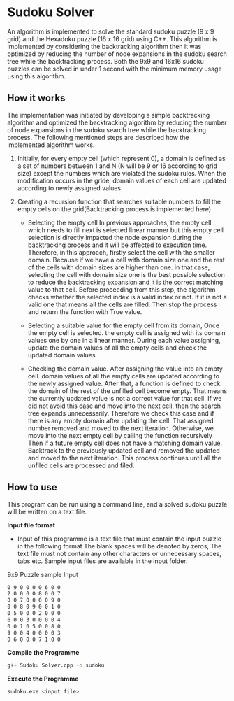 # Sudoku Solver 

An algorithm is implemented to solve the standard sudoku puzzle (9 x 9 grid) and the Hexadoku puzzle (16 x 16 grid) using C++. This algorithm is implemented by considering the backtracking algorithm then it was optimized by reducing the number of node expansions in the sudoku search tree while the backtracking process. Both the 9x9 and 16x16 sudoku puzzles can be solved in under 1 second with the minimum memory usage using this algorithm.

## How it works 

The implementation was initiated by developing a simple backtracking algorithm and optimized the backtracking algorithm by reducing the number of node expansions in the sudoku search tree while the backtracking process. The following mentioned steps are described how the implemented algorithm works. 

1. Initially, for every empty cell (which represent 0), a domain is defined as a set of numbers between 1 and N (N will be 9 or 16 according to grid size) except the numbers which are violated the sudoku rules.
When the modification occurs in the gride, domain values of each cell are updated according to newly assigned values. 
 
2. Creating a recursion function that searches suitable numbers to fill the empty cells on the grid(Backtracking process is implemented here)

     - Selecting the empty cell
In previous approaches, the empty cell which needs to fill next is selected linear manner but this empty cell selection is directly impacted the node expansion during the backtracking process and it will be affected to execution time. Therefore, in this approach, firstly select the cell with the smaller domain. Because if we have a cell with domain size one and the rest of the cells with domain sizes are higher than one. in that case, selecting the cell with domain size one is the best possible selection to reduce the backtracking expansion and it is the correct matching value to that cell. Before proceeding from this step, the algorithm checks whether the selected index is a valid index or not. If it is not a valid one that means all the cells are filled. Then stop the process and return the function with True value. 
     - Selecting a suitable value for the empty cell from its domain,
Once the empty cell is selected. the empty cell is assigned with its domain values one by one in a linear manner. During each value assigning, update the domain values of all the empty cells and check the updated domain values. 

    - Checking the domain value. After assigning the value into an empty cell. domain values of all the empty cells are updated according to the newly assigned value. After that, a function is defined to check the domain of the rest of the unfilled cell become empty. That means the currently updated value is not a correct value for that cell. If we did not avoid this case and move into the next cell, then the search tree expands unnecessarily. 
Therefore we check this case and if there is any empty domain after updating the cell. That assigned number removed and moved to the next iteration. Otherwise, we move into the next empty cell by calling the function recursively Then if a future empty cell does not have a matching domain value. Backtrack to the previously updated cell and removed the updated and moved to the next iteration. This process continues until all the unfiled cells are processed and filed. 




## How to use

This program can be run using a command line, and a solved sudoku puzzle will be written on a text file.

**Input file format**

- Input of this programme is a text file that must contain the input puzzle in the following format
The blank spaces will be denoted by zeros,
The text file must not contain any other characters or unnecessary spaces, tabs etc. Sample input files are available in the input folder.

9x9 Puzzle sample Input

  ```bash
  0 9 0 0 0 0 6 0 0 
  2 0 0 0 0 8 0 0 7 
  0 0 7 0 0 0 0 9 0 
  0 0 8 0 9 0 0 1 0 
  0 5 0 0 0 2 0 0 0 
  6 0 0 3 0 0 0 0 4 
  0 0 1 0 5 0 0 8 0 
  9 0 0 4 0 0 0 0 3 
  0 6 0 0 0 7 1 0 0
  ```

**Compile the Programme**

  ```bash
  g++ Sudoku Solver.cpp -o sudoku
  ```

**Execute the Programme**

  ```bash
 sudoku.exe <input file>
  ```




